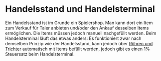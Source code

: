 # Handelsstand und Handelsterminal
Ein Handelsstand ist im Grunde ein Spielershop. Man kann dort ein Item zum Verkauf für Taler anbieten und/oder den Ankauf desselben Items ermöglichen. Die Items müssen jedoch manuell nachgefüllt werden.
Beim Handelsterminal läuft das etwas anders: Es funktioniert zwar nach demselben Prinzip wie der Handelsstand, kann jedoch über [Röhren und Trichter](./hoppers.md) automatisch mit Items befüllt werden, jedoch gibt es einen 1% Steuersatz beim Handelsterminal.